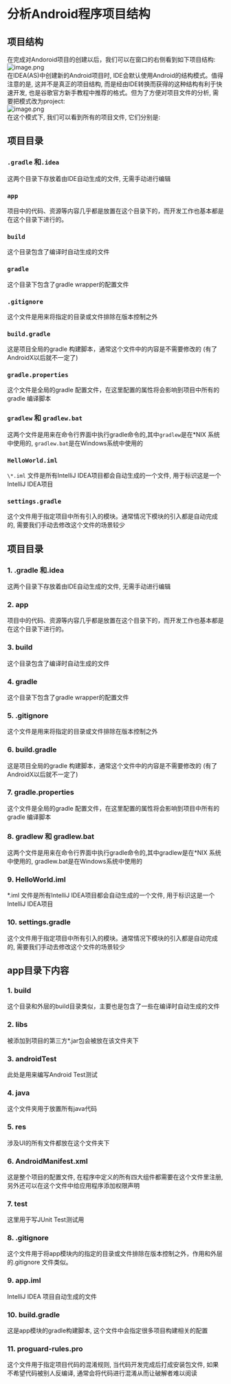 # 分析Android程序项目结构

## 项目结构
在完成对Andoroid项目的创建以后，我们可以在窗口的右侧看到如下项目结构: <br>
![image.png](https://i.loli.net/2020/04/26/9ItFGyiPcNgEjA2.png) <br>
在IDEA(AS)中创建新的Android项目时, IDE会默认使用Android的结构模式。值得注意的是, 这并不是真正的项目结构, 而是经由IDE转换而获得的这种结构有利于快速开发, 也是谷歌官方新手教程中推荐的格式。但为了方便对项目文件的分析, 需要把模式改为project:<br>
![image.png](https://i.loli.net/2020/04/26/FIdHc2fM8gDXvJq.png) <br>
在这个模式下, 我们可以看到所有的项目文件, 它们分别是:
## 项目目录
### `.gradle` 和`.idea`
这两个目录下存放着由IDE自动生成的文件, 无需手动进行编辑

### `app`
项目中的代码、资源等内容几乎都是放置在这个目录下的，而开发工作也基本都是在这个目录下进行的。

### `build`
这个目录包含了编译时自动生成的文件

### `gradle`
这个目录下包含了gradle wrapper的配置文件

### `.gitignore`
这个文件是用来将指定的目录或文件排除在版本控制之外

### `build.gradle`
这是项目全局的gradle 构建脚本，通常这个文件中的内容是不需要修改的 (有了AndroidX以后就不一定了)

### `gradle.properties`
这个文件是全局的gradle 配置文件，在这里配置的属性将会影响到项目中所有的gradle 编译脚本

### `gradlew` 和 `gradlew.bat`
这两个文件是用来在命令行界面中执行gradle命令的,其中`gradlew`是在\*NIX 系统中使用的, `gradlew.bat`是在Windows系统中使用的

### `HelloWorld.iml`
`\*.iml` 文件是所有IntelliJ IDEA项目都会自动生成的一个文件, 用于标识这是一个IntelliJ IDEA项目

### `settings.gradle`
这个文件用于指定项目中所有引入的模块。通常情况下模块的引入都是自动完成的, 需要我们手动去修改这个文件的场景较少

## 项目目录
### 1. .gradle 和.idea
这两个目录下存放着由IDE自动生成的文件, 无需手动进行编辑

### 2. app
项目中的代码、资源等内容几乎都是放置在这个目录下的，而开发工作也基本都是在这个目录下进行的。

### 3. build
这个目录包含了编译时自动生成的文件

### 4. gradle
这个目录下包含了gradle wrapper的配置文件

### 5. .gitignore
这个文件是用来将指定的目录或文件排除在版本控制之外

### 6. build.gradle
这是项目全局的gradle 构建脚本，通常这个文件中的内容是不需要修改的 (有了AndroidX以后就不一定了)

### 7. gradle.properties
这个文件是全局的gradle 配置文件，在这里配置的属性将会影响到项目中所有的gradle 编译脚本

### 8. gradlew 和 gradlew.bat
这两个文件是用来在命令行界面中执行gradle命令的,其中gradlew是在\*NIX 系统中使用的, gradlew.bat是在Windows系统中使用的

### 9. HelloWorld.iml
\*.iml 文件是所有IntelliJ IDEA项目都会自动生成的一个文件, 用于标识这是一个IntelliJ IDEA项目

### 10. settings.gradle
这个文件用于指定项目中所有引入的模块。通常情况下模块的引入都是自动完成的, 需要我们手动去修改这个文件的场景较少

## app目录下内容
### 1. build
这个目录和外层的build目录类似，主要也是包含了一些在编译时自动生成的文件

### 2. libs
被添加到项目的第三方\*.jar包会被放在该文件夹下

### 3. androidTest
此处是用来编写Android Test测试

### 4. java
这个文件夹用于放置所有java代码

### 5. res
涉及UI的所有文件都放在这个文件夹下

### 6. AndroidManifest.xml
这是整个项目的配置文件, 在程序中定义的所有四大组件都需要在这个文件里注册, 另外还可以在这个文件中给应用程序添加权限声明

### 7. test
这里用于写JUnit Test测试用

### 8. .gitignore
这个文件用于将app模块内的指定的目录或文件排除在版本控制之外，作用和外层的.gitignore 文件类似。

### 9. app.iml
IntelliJ IDEA 项目自动生成的文件

### 10. build.gradle
这是app模块的gradle构建脚本, 这个文件中会指定很多项目构建相关的配置

### 11. proguard-rules.pro
这个文件用于指定项目代码的混淆规则, 当代码开发完成后打成安装包文件, 如果不希望代码被别人反编译, 通常会将代码进行混淆从而让破解者难以阅读
